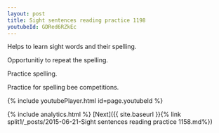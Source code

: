 ```yaml
---
layout: post
title: Sight sentences reading practice 1198
youtubeId: GDRed6RZkEc
---
```

 
 
Helps to learn sight words and their spelling.

Opportunitiy to repeat the spelling. 

Practice spelling. 
 
Practice for spelling bee competitions. 
 
{% include youtubePlayer.html id=page.youtubeId %}
 
 
{% include analytics.html %} 
[Next]({{ site.baseurl }}{% link  split1/_posts/2015-06-21-Sight sentences reading practice 1158.md%})
 
